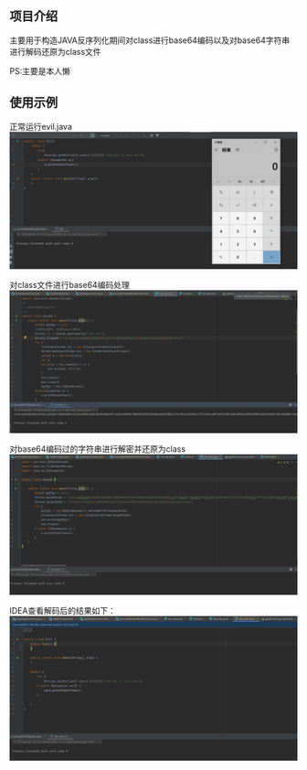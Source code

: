 ## 项目介绍
主要用于构造JAVA反序列化期间对class进行base64编码以及对base64字符串进行解码还原为class文件

PS:主要是本人懒

## 使用示例

正常运行evil.java
 ![evil](img/Run.png)
 
对class文件进行base64编码处理
![encode](img/encode.png)

对base64编码过的字符串进行解密并还原为class
![Decode](img/Decode.png)

IDEA查看解码后的结果如下：
![decodeResult](img/decodeResult.png)

